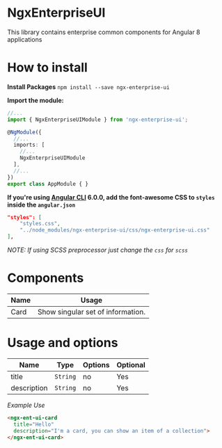 # NgxEnterpriseUI

This library contains enterprise common components for Angular 8 applications

# How to install

**Install Packages**
`npm install --save ngx-enterprise-ui`

**Import the module:**
```typescript
//...
import { NgxEnterpriseUIModule } from 'ngx-enterprise-ui';

@NgModule({
  //...
  imports: [
    //...
    NgxEnterpriseUIModule
  ],
  //...
})
export class AppModule { }
```
**If you're using [Angular CLI](https://github.com/angular/angular-cli) 6.0.0, add the font-awesome CSS to `styles` inside the `angular.json`**
```json
"styles": [
    "styles.css",
    "../node_modules/ngx-enterprise-ui/css/ngx-enterprise-ui.css"
],
```
*NOTE: If using SCSS preprocessor just change the `css` for `scss`*

# Components

Name      | Usage               
---       | ---                
Card      | Show singular set of information.          


# Usage and options
Name        | Type               | Options  | Optional
---         | ---                | ---      | ---
title       | `String`           | no       | Yes
description | `String`           | no       | Yes


*Example Use*
```html
<ngx-ent-ui-card 
  title="Hello" 
  description="I'm a card, you can show an item of a collection">
</ngx-ent-ui-card>
```